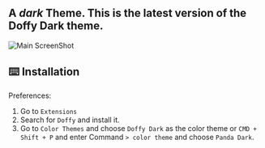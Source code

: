 A  _dark_ Theme. This is the latest version of the **Doffy Dark** theme. 
---
![Main ScreenShot](https://i.ibb.co/3d2Rq7v/Screenshot-from-2021-12-17-20-06-56.png)

## ⌨️ Installation
Preferences:

1. Go to `Extensions`
2. Search for `Doffy` and install it.
3. Go to `Color Themes` and choose `Doffy Dark` as the color theme or `CMD + Shift + P` and enter Command `> color theme` and choose `Panda Dark`.


